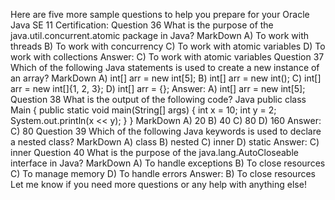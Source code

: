 Here are five more sample questions to help you prepare for your Oracle Java SE 11 Certification:
Question 36
What is the purpose of the java.util.concurrent.atomic package in Java?
MarkDown
A) To work with threads
B) To work with concurrency
C) To work with atomic variables
D) To work with collections
Answer: C) To work with atomic variables
Question 37
Which of the following Java statements is used to create a new instance of an array?
MarkDown
A) int[] arr = new int[5];
B) int[] arr = new int();
C) int[] arr = new int[]{1, 2, 3};
D) int[] arr = {};
Answer: A) int[] arr = new int[5];
Question 38
What is the output of the following code?
Java
public class Main {
  public static void main(String[] args) {
    int x = 10;
    int y = 2;
    System.out.println(x << y);
  }
}
MarkDown
A) 20
B) 40
C) 80
D) 160
Answer: C) 80
Question 39
Which of the following Java keywords is used to declare a nested class?
MarkDown
A) class
B) nested
C) inner
D) static
Answer: C) inner
Question 40
What is the purpose of the java.lang.AutoCloseable interface in Java?
MarkDown
A) To handle exceptions
B) To close resources
C) To manage memory
D) To handle errors
Answer: B) To close resources
Let me know if you need more questions or any help with anything else!